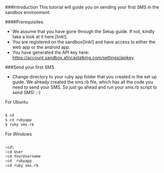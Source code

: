 ###Introduction 
This tutorial will guide you on sending your first SMS in the sandbox environment.

####Prerequisites:
* We assume that you have gone through the Setup guide. If not, kindly take a look at it here [link!].
* You are registered on the sandbox[link!] and have access to either the web app or the android app.
* You have generated the API key here: https://account.sandbox.africastalking.com/settings/apikey.

###Send your first SMS
* Change directory to your ruby app folder that you created in the set up guide. We already created the sms.rb file, 
which has all the code you need to send your SMS. So just go ahead and run your sms.rb script to send SMS! ;-)

For Ubuntu
```sh

$ cd
$ cd rubyapp
$ ruby sms.rb 

```

For Windows
```sh

>cd\
>cd User
>cd YourUsername
>cd  rubyapp
>cd ruby sms.rb